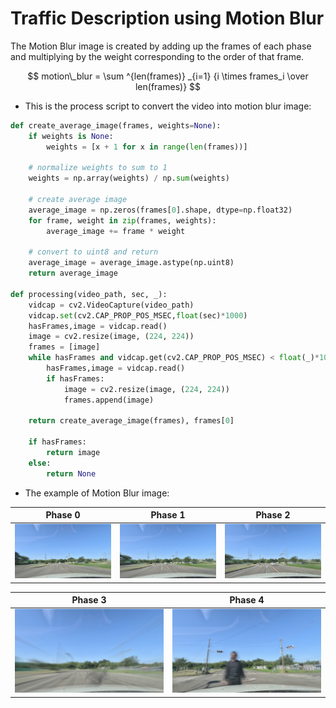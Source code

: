 # Traffic Description using Motion Blur 

The Motion Blur image is created by adding up the frames of each phase and multiplying by the weight corresponding to the order of that frame.

$$ motion\_blur = \sum ^{len(frames)} _{i=1} {i \times frames_i \over len(frames)} $$

- This is the process script to convert the video into motion blur image:

```python
def create_average_image(frames, weights=None):
    if weights is None:
        weights = [x + 1 for x in range(len(frames))]
        
    # normalize weights to sum to 1
    weights = np.array(weights) / np.sum(weights)
    
    # create average image
    average_image = np.zeros(frames[0].shape, dtype=np.float32)
    for frame, weight in zip(frames, weights):
        average_image += frame * weight
    
    # convert to uint8 and return
    average_image = average_image.astype(np.uint8)
    return average_image

def processing(video_path, sec, _):
    vidcap = cv2.VideoCapture(video_path)
    vidcap.set(cv2.CAP_PROP_POS_MSEC,float(sec)*1000)
    hasFrames,image = vidcap.read()
    image = cv2.resize(image, (224, 224))
    frames = [image]
    while hasFrames and vidcap.get(cv2.CAP_PROP_POS_MSEC) < float(_)*1000:
        hasFrames,image = vidcap.read()
        if hasFrames:
            image = cv2.resize(image, (224, 224))
            frames.append(image)
    
    return create_average_image(frames), frames[0]
    
    if hasFrames:
        return image
    else:
        return None
```

- The example of Motion Blur image:

Phase 0 |Phase 1 | Phase 2|
:-------------------------:|:-------------------------:|:-------------------------:
<img title="Phase 0" alt="Motion Blur at phase 0" src="./imgs/phase0.png"> | <img title="Phase 1" alt="Motion Blur at phase 1" src="./imgs/phase1.png">| <img title="Phase 2" alt="Motion Blur at phase 2" src="./imgs/phase2.png">

Phase 3 |Phase 4|
:-------------------------:|:-------------------------:
<img title="Phase 3" alt="Motion Blur at phase 3" src="./imgs/phase3.png"> | <img title="Phase 4" alt="Motion Blur at phase 4" src="./imgs/phase4.png">